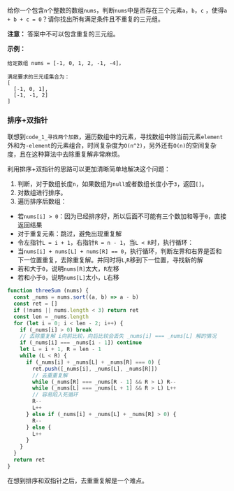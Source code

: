 给你一个包含`n`个整数的数组`nums`，判断`nums`中是否存在三个元素`a`，`b`，`c` ，使得`a + b + c = 0`？请你找出所有满足条件且不重复的三元组。

**注意：** 答案中不可以包含重复的三元组。

**示例：**
```
给定数组 nums = [-1, 0, 1, 2, -1, -4]，

满足要求的三元组集合为：
[
  [-1, 0, 1],
  [-1, -1, 2]
]
```

### 排序+双指针
联想到`code_1_寻找两个加数`，遍历数组中的元素，寻找数组中除当前元素`element`外和为`-element`的元素组合，时间复杂度为`O(n^2)`，另外还有`O(n)`的空间复杂度，且在这种算法中去除重复解非常麻烦。

利用排序+双指针的思路可以更加清晰简单地解决这个问题：

1. 判断，对于数组长度`n`，如果数组为`null`或者数组长度小于`3`，返回`[]`。
2. 对数组进行排序。
3. 遍历排序后数组：
  - 若`nums[i] > 0`：因为已经排序好，所以后面不可能有三个数加和等于`0`，直接返回结果
  - 对于重复元素：跳过，避免出现重复解
  - 令左指针`L = i + 1`，右指针`R = n - 1`，当`L < R`时，执行循环：
  - 当`nums[i] + nums[L] + nums[R] == 0`，执行循环，判断左界和右界是否和下一位置重复，去除重复解。并同时将`L`,`R`移到下一位置，寻找新的解
  - 若和大于`0`，说明`nums[R]`太大，`R`左移
  - 若和小于`0`，说明`nums[L]`太小，`L`右移

```js
function threeSum (nums) {
  const _nums = nums.sort((a, b) => a - b)
  const ret = []
  if (!nums || nums.length < 3) return ret
  const len = _nums.length
  for (let i = 0; i < len - 2; i++) {
    if (_nums[i] > 0) break
    // 去除重复解 i向前比较，向后比较会丢失 _nums[i] === _nums[L] 解的情况
    if (_nums[i] === _nums[i - 1]) continue
    let L = i + 1, R = len - 1
    while (L < R) {
      if (_nums[i] + _nums[L] + _nums[R] === 0) {
        ret.push([_nums[i], _nums[L], _nums[R]])
        // 去重重复解
        while (_nums[R] === _nums[R - 1] && R > L) R--
        while (_nums[L] === _nums[L + 1] && R > L) L++
        // 容易陷入死循环
        R--
        L++
      } else if (_nums[i] + _nums[L] + _nums[R] > 0) {
        R--
      } else {
        L++
      }
    }
  }
  return ret
}
```

在想到排序和双指针之后，去重重复解是一个难点。